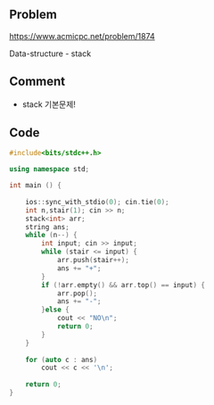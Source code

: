 ## Problem

<https://www.acmicpc.net/problem/1874>

Data-structure - stack

## Comment
* stack 기본문제!


## Code
```c++
#include<bits/stdc++.h>

using namespace std;

int main () {
    
    ios::sync_with_stdio(0); cin.tie(0);
    int n,stair(1); cin >> n;
    stack<int> arr;
    string ans;
    while (n--) {
        int input; cin >> input;
        while (stair <= input) {
            arr.push(stair++);
            ans += "+";
        }
        if (!arr.empty() && arr.top() == input) {
            arr.pop();
            ans += "-";
        }else {
            cout << "NO\n";
            return 0;
        }
    }
    
    for (auto c : ans)
        cout << c << '\n';
    
    return 0;
}
```
